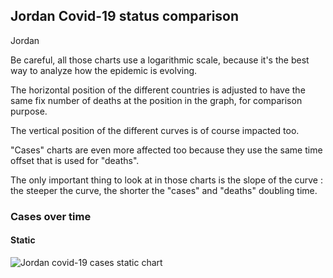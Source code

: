 ## Jordan Covid-19 status comparison 

Jordan



Be careful, all those charts use a logarithmic scale, because it's the best way to analyze how the epidemic is evolving.
 
The horizontal position of the different countries is adjusted to have the same fix number of deaths at the position in the graph, for comparison purpose.

The vertical position of the different curves is of course impacted too.

"Cases" charts are even more affected too because they use the same time offset that is used for "deaths".

The only important thing to look at in those charts is the slope of the curve : the steeper the curve, the shorter the "cases" and "deaths" doubling time.



 
### Cases over time
 
#### Static
![Jordan covid-19 cases static chart](https://raw.githubusercontent.com/madlag/coronavirus_study/master/notebooks/graphs/2020-03-20/countries/Jordan/2020-03-20_Jordan_deaths.png "Jordan covid-19 cases static chart")   

